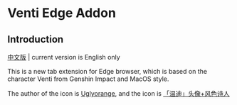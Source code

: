 # Venti Edge Addon

## Introduction

[中文版](./readme_zh.md) | current version is English only

This is a new tab extension for Edge browser, which is based on the character Venti from Genshin Impact and MacOS style.

The author of the icon is [Uglyorange](https://www.miyoushe.com/ys/accountCenter/postList?id=83163901), and the icon is [「温迪」头像+风色诗人](https://www.miyoushe.com/ys/article/29843610)
